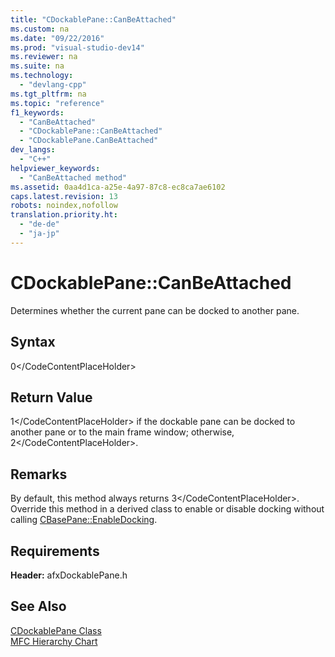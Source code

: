 ```yaml
---
title: "CDockablePane::CanBeAttached"
ms.custom: na
ms.date: "09/22/2016"
ms.prod: "visual-studio-dev14"
ms.reviewer: na
ms.suite: na
ms.technology: 
  - "devlang-cpp"
ms.tgt_pltfrm: na
ms.topic: "reference"
f1_keywords: 
  - "CanBeAttached"
  - "CDockablePane::CanBeAttached"
  - "CDockablePane.CanBeAttached"
dev_langs: 
  - "C++"
helpviewer_keywords: 
  - "CanBeAttached method"
ms.assetid: 0aa4d1ca-a25e-4a97-87c8-ec8ca7ae6102
caps.latest.revision: 13
robots: noindex,nofollow
translation.priority.ht: 
  - "de-de"
  - "ja-jp"
---
```

# CDockablePane::CanBeAttached
Determines whether the current pane can be docked to another pane.  
  
## Syntax  
  
<CodeContentPlaceHolder>0\</CodeContentPlaceHolder>  
## Return Value  
 <CodeContentPlaceHolder>1\</CodeContentPlaceHolder> if the dockable pane can be docked to another pane or to the main frame window; otherwise, <CodeContentPlaceHolder>2\</CodeContentPlaceHolder>.  
  
## Remarks  
 By default, this method always returns <CodeContentPlaceHolder>3\</CodeContentPlaceHolder>. Override this method in a derived class to enable or disable docking without calling [CBasePane::EnableDocking](../vs140/cbasepane--enabledocking.md).  
  
## Requirements  
 **Header:** afxDockablePane.h  
  
## See Also  
 [CDockablePane Class](../vs140/cdockablepane-class.md)   
 [MFC Hierarchy Chart](../vs140/hierarchy-chart.md)